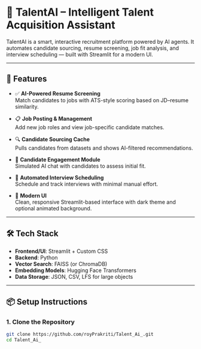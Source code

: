 # 🧠 TalentAI – Intelligent Talent Acquisition Assistant

TalentAI is a smart, interactive recruitment platform powered by AI agents. It automates candidate sourcing, resume screening, job fit analysis, and interview scheduling — built with Streamlit for a modern UI.

---

## 🚀 Features

- ✅ **AI-Powered Resume Screening**  
  Match candidates to jobs with ATS-style scoring based on JD–resume similarity.

- 📋 **Job Posting & Management**  
  Add new job roles and view job-specific candidate matches.

- 🔍 **Candidate Sourcing Cache**  
  Pulls candidates from datasets and shows AI-filtered recommendations.

- 💬 **Candidate Engagement Module**  
  Simulated AI chat with candidates to assess initial fit.

- 📅 **Automated Interview Scheduling**  
  Schedule and track interviews with minimal manual effort.

- 🌌 **Modern UI**  
  Clean, responsive Streamlit-based interface with dark theme and optional animated background.

---

## 🛠️ Tech Stack

- **Frontend/UI**: Streamlit + Custom CSS  
- **Backend**: Python  
- **Vector Search**: FAISS (or ChromaDB)  
- **Embedding Models**: Hugging Face Transformers  
- **Data Storage**: JSON, CSV, LFS for large objects

---

## 📦 Setup Instructions

### 1. Clone the Repository

```bash
git clone https://github.com/royPrakriti/Talent_Ai_.git
cd Talent_Ai_
